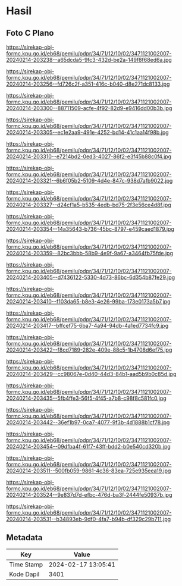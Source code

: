 # Hasil

## Foto C Plano

https://sirekap-obj-formc.kpu.go.id/eb68/pemilu/pdpr/34/71/12/10/02/3471121002007-20240214-203238--a65dcda5-9fc3-432d-be2a-149f8f68ed6a.jpg

https://sirekap-obj-formc.kpu.go.id/eb68/pemilu/pdpr/34/71/12/10/02/3471121002007-20240214-203256--fd726c2f-a351-416c-b040-d8e271dc8133.jpg

https://sirekap-obj-formc.kpu.go.id/eb68/pemilu/pdpr/34/71/12/10/02/3471121002007-20240214-203300--88711509-acfe-4f92-82d9-e9416dd00b3b.jpg

https://sirekap-obj-formc.kpu.go.id/eb68/pemilu/pdpr/34/71/12/10/02/3471121002007-20240214-203305--ec1e2aa9-491e-4252-bd14-41c1aa14f98b.jpg

https://sirekap-obj-formc.kpu.go.id/eb68/pemilu/pdpr/34/71/12/10/02/3471121002007-20240214-203310--e7214bd2-0ed3-4027-86f2-e3f45b88c0f4.jpg

https://sirekap-obj-formc.kpu.go.id/eb68/pemilu/pdpr/34/71/12/10/02/3471121002007-20240214-203321--6b6f05b2-5109-4d4e-847c-938d7afb9022.jpg

https://sirekap-obj-formc.kpu.go.id/eb68/pemilu/pdpr/34/71/12/10/02/3471121002007-20240214-203327--d24cf1a5-b535-4edb-bd75-2f3e56ce4d8f.jpg

https://sirekap-obj-formc.kpu.go.id/eb68/pemilu/pdpr/34/71/12/10/02/3471121002007-20240214-203354--14a35643-b736-45bc-8797-e459caed1879.jpg

https://sirekap-obj-formc.kpu.go.id/eb68/pemilu/pdpr/34/71/12/10/02/3471121002007-20240214-203359--82bc3bbb-58b9-4e9f-9a67-a3464fb75fde.jpg

https://sirekap-obj-formc.kpu.go.id/eb68/pemilu/pdpr/34/71/12/10/02/3471121002007-20240214-203405--d7436122-5330-4d73-86bc-6d354b87fe29.jpg

https://sirekap-obj-formc.kpu.go.id/eb68/pemilu/pdpr/34/71/12/10/02/3471121002007-20240214-203410--f103da65-b8e3-4e26-99ba-173e0173a5b7.jpg

https://sirekap-obj-formc.kpu.go.id/eb68/pemilu/pdpr/34/71/12/10/02/3471121002007-20240214-203417--bffcef75-6ba7-4a94-94db-4a1ed7734fc9.jpg

https://sirekap-obj-formc.kpu.go.id/eb68/pemilu/pdpr/34/71/12/10/02/3471121002007-20240214-203422--f8cd7189-282e-409e-88c5-1b4708d6ef75.jpg

https://sirekap-obj-formc.kpu.go.id/eb68/pemilu/pdpr/34/71/12/10/02/3471121002007-20240214-203429--cc98067e-0d40-44d3-84b1-aad5b9b0c85d.jpg

https://sirekap-obj-formc.kpu.go.id/eb68/pemilu/pdpr/34/71/12/10/02/3471121002007-20240214-203435--5fb4ffe3-56f5-4f45-a7b8-c98f8c581fc0.jpg

https://sirekap-obj-formc.kpu.go.id/eb68/pemilu/pdpr/34/71/12/10/02/3471121002007-20240214-203442--36ef1b97-0ca7-4077-9f3b-4d1888b1cf78.jpg

https://sirekap-obj-formc.kpu.go.id/eb68/pemilu/pdpr/34/71/12/10/02/3471121002007-20240214-203454--09dfba4f-61f7-43ff-bdd2-b0e540cd320b.jpg

https://sirekap-obj-formc.kpu.go.id/eb68/pemilu/pdpr/34/71/12/10/02/3471121002007-20240214-203511--500fb059-9861-4c36-83ea-725e935eea19.jpg

https://sirekap-obj-formc.kpu.go.id/eb68/pemilu/pdpr/34/71/12/10/02/3471121002007-20240214-203524--9e837d7d-efbc-476d-ba3f-2444fe50937b.jpg

https://sirekap-obj-formc.kpu.go.id/eb68/pemilu/pdpr/34/71/12/10/02/3471121002007-20240214-203531--b34893eb-9df0-4fa7-b94b-df329c29b711.jpg


## Metadata

| Key        | Value               |
| ---------- | ------------------- |
| Time Stamp | 2024-02-17 13:05:41 |
| Kode Dapil | 3401                |



